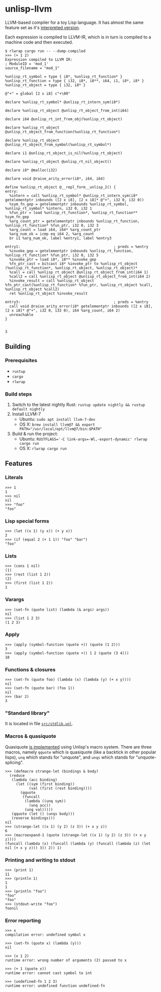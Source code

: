 # unlisp-llvm

LLVM-based compiler for a toy Lisp language. It has almost the same feature set as it's [interpreted version](https://github.com/OlegTheCat/unlisp).

Each expression is compiled to LLVM-IR, which is in turn is compiled to a machine code and then executed.

```
$ rlwrap cargo run -- --dump-compiled
>>> (+ 1 2)
Expression compiled to LLVM IR:
; ModuleID = 'mod_1'
source_filename = "mod_1"

%unlisp_rt_symbol = type { i8*, %unlisp_rt_function* }
%unlisp_rt_function = type { i32, i8*, i8**, i64, i1, i8*, i8* }
%unlisp_rt_object = type { i32, i8* }

@"+" = global [2 x i8] c"+\00"

declare %unlisp_rt_symbol* @unlisp_rt_intern_sym(i8*)

declare %unlisp_rt_object @unlisp_rt_object_from_int(i64)

declare i64 @unlisp_rt_int_from_obj(%unlisp_rt_object)

declare %unlisp_rt_object @unlisp_rt_object_from_function(%unlisp_rt_function*)

declare %unlisp_rt_object @unlisp_rt_object_from_symbol(%unlisp_rt_symbol*)

declare i1 @unlisp_rt_object_is_nil(%unlisp_rt_object)

declare %unlisp_rt_object @unlisp_rt_nil_object()

declare i8* @malloc(i32)

declare void @raise_arity_error(i8*, i64, i64)

define %unlisp_rt_object @__repl_form__unlisp_2() {
entry:
  %intern = call %unlisp_rt_symbol* @unlisp_rt_intern_sym(i8* getelementptr inbounds ([2 x i8], [2 x i8]* @"+", i32 0, i32 0))
  %sym_fn_gep = getelementptr inbounds %unlisp_rt_symbol, %unlisp_rt_symbol* %intern, i32 0, i32 1
  %fun_ptr = load %unlisp_rt_function*, %unlisp_rt_function** %sym_fn_gep
  %arg_count_ptr = getelementptr inbounds %unlisp_rt_function, %unlisp_rt_function* %fun_ptr, i32 0, i32 3
  %arg_count = load i64, i64* %arg_count_ptr
  %arg_num_ok = icmp eq i64 2, %arg_count
  br i1 %arg_num_ok, label %entry1, label %entry3

entry1:                                           ; preds = %entry
  %invoke_gep = getelementptr inbounds %unlisp_rt_function, %unlisp_rt_function* %fun_ptr, i32 0, i32 5
  %invoke_ptr = load i8*, i8** %invoke_gep
  %fn_ptr_cast = bitcast i8* %invoke_ptr to %unlisp_rt_object (%unlisp_rt_function*, %unlisp_rt_object, %unlisp_rt_object)*
  %call = call %unlisp_rt_object @unlisp_rt_object_from_int(i64 1)
  %call2 = call %unlisp_rt_object @unlisp_rt_object_from_int(i64 2)
  %invoke_result = call %unlisp_rt_object %fn_ptr_cast(%unlisp_rt_function* %fun_ptr, %unlisp_rt_object %call, %unlisp_rt_object %call2)
  ret %unlisp_rt_object %invoke_result

entry3:                                           ; preds = %entry
  call void @raise_arity_error(i8* getelementptr inbounds ([2 x i8], [2 x i8]* @"+", i32 0, i32 0), i64 %arg_count, i64 2)
  unreachable
}


3
```

## Building

### Prerequisites

* `rustup`
* `cargo`
* `rlwrap`

### Build steps

1. Switch to the latest nightly Rust: `rustup update nightly && rustup default nightly`
1. Install LLVM-7
   * Ubuntu: `sudo apt install llvm-7-dev`
   * OS X: `brew install llvm@7 && export PATH="/usr/local/opt/llvm@7/bin:$PATH"`
1. Build & run the project:
   * Ubuntu: `RUSTFLAGS='-C link-args=-Wl,-export-dynamic' rlwrap cargo run`
   * OS X: `rlwrap cargo run`

## Features

### Literals

```
>>> 1
1
>>> nil
nil
>>> "foo"
"foo"
```

### Lisp special forms

```
>>> (let ((x 1) (y x)) (+ y x))
2
>>> (if (equal 2 (+ 1 1)) "foo" "bar")
"foo"
```

### Lists

```
>>> (cons 1 nil)
(1)
>>> (rest (list 1 2))
(2)
>>> (first (list 1 2))
1
```

### Varargs

```
>>> (set-fn (quote list) (lambda (& args) args))
nil
>>> (list 1 2 3)
(1 2 3)
```

### Apply

```
>>> (apply (symbol-function (quote +)) (quote (1 2)))
3
>>> (apply (symbol-function (quote +)) 1 2 (quote (3 4)))
10
```


### Functions & closures

```
>>> (set-fn (quote foo) (lambda (x) (lambda (y) (+ x y))))
nil
>>> (set-fn (quote bar) (foo 1))
nil
>>> (bar 2)
3
```

### "Standard library"

It is located in file [`src/stdlib.unl`](https://github.com/OlegTheCat/unlisp-llvm/blob/master/src/stdlib.unl).

### Macros & quasiquote

Quasiquote [is implemented](https://github.com/olegthecat/unlisp-llvm/blob/14d6cc4605fac2982a7e3b2d3521ce41d1015fdb/src/stdlib.unl#L82-L146) using Unlisp's macro system. There are three macros, namely `qquote` which is quasiquote (like a backtick in other popular lisps), `unq` which stands for "unquote", and `unqs` which stands for "unquote-splicing".

```
>>> (defmacro strange-let (bindings & body)
  (reduce
   (lambda (acc binding)
     (let ((sym (first binding))
           (val (first (rest binding))))
       (qquote
        (funcall
         (lambda ((unq sym))
           (unq acc))
         (unq val)))))
   (qquote (let () (unqs body)))
   (reverse bindings)))
nil
>>> (strange-let ((x 1) (y 2) (z 3)) (+ x y z))
6
>>> (macroexpand-1 (quote (strange-let ((x 1) (y 2) (z 3)) (+ x y z))))
(funcall (lambda (x) (funcall (lambda (y) (funcall (lambda (z) (let nil (+ x y z))) 3)) 2)) 1)
```

### Printing and writing to stdout

```
>>> (print 1)
11
>>> (println 1)
1
1
>>> (println "foo")
"foo"
"foo"
>>> (stdout-write "foo")
foonil
```

### Error reporting

```
>>> x
compilation error: undefined symbol x

>>> (set-fn (quote x) (lambda (y)))
nil

>>> (x 1 2)
runtime error: wrong number of arguments (2) passed to x

>>> (+ 1 (quote x))
runtime error: cannot cast symbol to int

>>> (undefined-fn 1 2 3)
runtime error: undefined function undefined-fn

```
